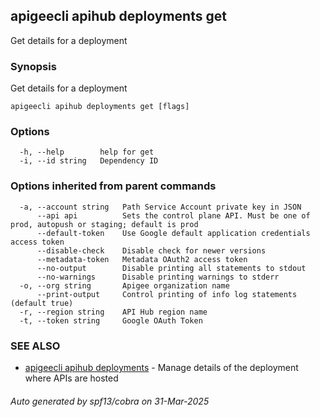 ## apigeecli apihub deployments get

Get details for a deployment

### Synopsis

Get details for a deployment

```
apigeecli apihub deployments get [flags]
```

### Options

```
  -h, --help        help for get
  -i, --id string   Dependency ID
```

### Options inherited from parent commands

```
  -a, --account string   Path Service Account private key in JSON
      --api api          Sets the control plane API. Must be one of prod, autopush or staging; default is prod
      --default-token    Use Google default application credentials access token
      --disable-check    Disable check for newer versions
      --metadata-token   Metadata OAuth2 access token
      --no-output        Disable printing all statements to stdout
      --no-warnings      Disable printing warnings to stderr
  -o, --org string       Apigee organization name
      --print-output     Control printing of info log statements (default true)
  -r, --region string    API Hub region name
  -t, --token string     Google OAuth Token
```

### SEE ALSO

* [apigeecli apihub deployments](apigeecli_apihub_deployments.md)	 - Manage details of the deployment where APIs are hosted

###### Auto generated by spf13/cobra on 31-Mar-2025
